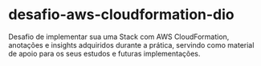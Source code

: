 # desafio-aws-cloudformation-dio
Desafio de implementar sua uma Stack com AWS CloudFormation, anotações e insights adquiridos durante a prática, servindo como material de apoio para os seus estudos e futuras implementações.
